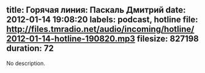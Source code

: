 title: Горячая линия: Паскаль Дмитрий
date: 2012-01-14 19:08:20
labels: podcast, hotline
file: http://files.tmradio.net/audio/incoming/hotline/2012-01-14-hotline-190820.mp3
filesize: 827198
duration: 72
---
No description.
